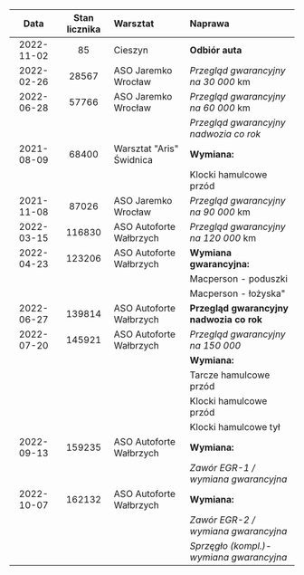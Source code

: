 | Data | Stan licznika | Warsztat | Naprawa |
|:---: |:-------------:|:---------|:--------|
| 2022-11-02 |     85 |	                   Cieszyn | **Odbiór auta**                          |
| 2022-02-26 |  28567 |	       ASO Jaremko Wrocław | *Przegląd gwarancyjny na 30 000* km      |
| 2022-06-28 |  57766 |        ASO Jaremko Wrocław | *Przegląd gwarancyjny na 60 000* km      |
|			 |        |                            | *Przegląd gwarancyjny nadwozia co rok*   |
| 2021-08-09 |  68400 |	  Warsztat "Aris" Świdnica | **Wymiana:**                             |
|			 |        |                            | Klocki hamulcowe przód                   |
| 2021-11-08 |  87026 |	       ASO Jaremko Wrocław | *Przegląd gwarancyjny na 90 000* km      |
| 2022-03-15 | 116830 |	   ASO Autoforte Wałbrzych | *Przegląd gwarancyjny na 120 000* km     |
| 2022-04-23 | 123206 |    ASO Autoforte Wałbrzych | **Wymiana gwarancyjna:**                 |
|			 |        |                            | Macperson - poduszki                     |
|			 |        |                            | Macperson - łożyska"                     |
| 2022-06-27 | 139814 |	   ASO Autoforte Wałbrzych | **Przegląd gwarancyjny nadwozia co rok** |
| 2022-07-20 | 145921 |    ASO Autoforte Wałbrzych | *Przegląd gwarancyjny na 150 000*        |
|	      	 |        |                            | **Wymiana:**                             |
|	     	 |        |                            | Tarcze hamulcowe przód                   |
|	     	 |        |                            | Klocki hamulcowe przód                   |
|	     	 |        |                            | Klocki hamulcowe tył                     |
| 2022-09-13 | 159235 |	   ASO Autoforte Wałbrzych | **Wymiana:**                             |
|			 |        |                            | *Zawór EGR-1 / wymiana gwarancyjna*      |
| 2022-10-07 | 162132 |	   ASO Autoforte Wałbrzych | **Wymiana:**                             |
|		     |        |                            | *Zawór EGR-2 / wymiana gwarancyjna*      |
|		     |        |                            | *Sprzęgło (kompl.)-wymiana gwarancyjna*  |


	